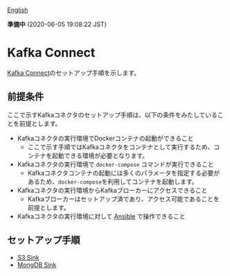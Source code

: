 <!--
Copyright (C) 2020 National Institute of Informatics

Licensed to the Apache Software Foundation (ASF) under one
or more contributor license agreements.  See the NOTICE file
distributed with this work for additional information
regarding copyright ownership.  The ASF licenses this file
to you under the Apache License, Version 2.0 (the
"License"); you may not use this file except in compliance
with the License.  You may obtain a copy of the License at

  http://www.apache.org/licenses/LICENSE-2.0

Unless required by applicable law or agreed to in writing,
software distributed under the License is distributed on an
"AS IS" BASIS, WITHOUT WARRANTIES OR CONDITIONS OF ANY
KIND, either express or implied.  See the License for the
specific language governing permissions and limitations
under the License.
--->

[English](https://translate.google.com/translate?hl=en&sl=ja&tl=en&u=https://nii-gakunin-cloud.github.io/sinetstream/server/kafka-connect/index.html "google translate")

**準備中** (2020-06-05 19:08:22 JST)

# Kafka Connect

[Kafka Connect](https://kafka.apache.org/documentation/#connect)のセットアップ手順を示します。


## 前提条件

ここで示すKafkaコネクタのセットアップ手順は、以下の条件をみたしていることを前提とします。

* Kafkaコネクタの実行環境でDockerコンテナの起動ができること
    - ここで示す手順ではKafkaコネクタをコンテナとして実行するため、コンテナを起動できる環境が必要となります。
* Kafkaコネクタの実行環境で `docker-compose` コマンドが実行できること
    - Kafkaコネクタコンテナの起動には多くのパラメータを指定する必要があるため、`docker-compose`を利用してコンテナを起動します。
* Kafkaコネクタの実行環境からKafkaブローカーにアクセスできること
    - Kafkaブローカーはセットアップ済であり、アクセス可能であることを前提とします。
* Kafkaコネクタの実行環境に対して [Ansible](https://docs.ansible.com/ansible/) で操作できること

## セットアップ手順

* [S3 Sink](001-S3_Sinkコネクタのセットアップ.ipynb)
* [MongDB Sink](002-MongoDB_Sinkコネクタのセットアップ.ipynb)
